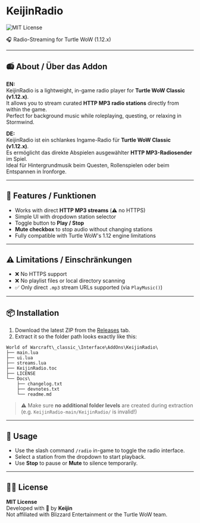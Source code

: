 # KeijinRadio

![MIT License](https://img.shields.io/badge/license-MIT-green)

🎧 Radio-Streaming for Turtle WoW (1.12.x)

---

## 📻 About / Über das Addon

**EN:**  
KeijinRadio is a lightweight, in-game radio player for **Turtle WoW Classic (v1.12.x)**.  
It allows you to stream curated **HTTP MP3 radio stations** directly from within the game.  
Perfect for background music while roleplaying, questing, or relaxing in Stormwind.

**DE:**  
KeijinRadio ist ein schlankes Ingame-Radio für **Turtle WoW Classic (v1.12.x)**.  
Es ermöglicht das direkte Abspielen ausgewählter **HTTP MP3-Radiosender** im Spiel.  
Ideal für Hintergrundmusik beim Questen, Rollenspielen oder beim Entspannen in Ironforge.

---

## 🎵 Features / Funktionen

- Works with direct **HTTP MP3 streams** (⚠️ no HTTPS)
- Simple UI with dropdown station selector
- Toggle button to **Play / Stop**
- **Mute checkbox** to stop audio without changing stations
- Fully compatible with Turtle WoW's 1.12 engine limitations

---

## ⚠ Limitations / Einschränkungen

- ❌ No HTTPS support  
- ❌ No playlist files or local directory scanning  
- ✅ Only direct `.mp3` stream URLs supported (via `PlayMusic()`)

---

## 📦 Installation

1. Download the latest ZIP from the [Releases](https://github.com/KeijinDE/KeijinRadio/releases) tab.
2. Extract it so the folder path looks exactly like this:

```
World of Warcraft\_classic_\Interface\AddOns\KeijinRadio\
├── main.lua
├── ui.lua
├── streams.lua
├── KeijinRadio.toc
├── LICENSE
└── Docs\
    ├── changelog.txt
    ├── devnotes.txt
    └── readme.md
```

> ⚠️ Make sure **no additional folder levels** are created during extraction (e.g. `KeijinRadio-main/KeijinRadio/` is invalid!)

---

## 🧪 Usage

- Use the slash command `/radio` in-game to toggle the radio interface.
- Select a station from the dropdown to start playback.
- Use **Stop** to pause or **Mute** to silence temporarily.

---

## 🧑‍💻 License

**MIT License**  
Developed with 💚 by **Keijin**  
Not affiliated with Blizzard Entertainment or the Turtle WoW team.
